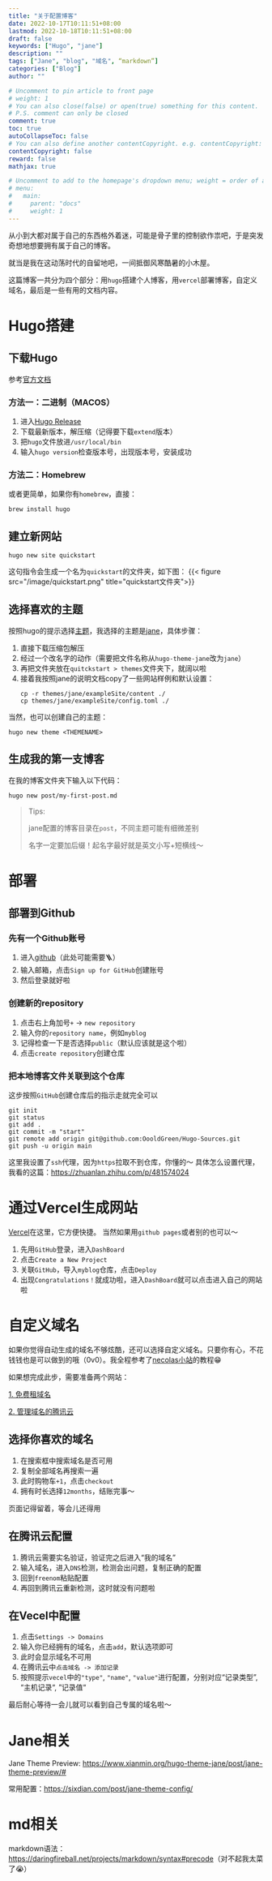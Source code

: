 ```yaml
---
title: "关于配置博客"
date: 2022-10-17T10:11:51+08:00
lastmod: 2022-10-18T10:11:51+08:00
draft: false
keywords: ["Hugo", "jane"]
description: ""
tags: ["Jane", "blog", "域名", “markdown”]
categories: ["Blog"]
author: ""

# Uncomment to pin article to front page
# weight: 1
# You can also close(false) or open(true) something for this content.
# P.S. comment can only be closed
comment: true
toc: true
autoCollapseToc: false
# You can also define another contentCopyright. e.g. contentCopyright: "This is another copyright."
contentCopyright: false
reward: false
mathjax: true

# Uncomment to add to the homepage's dropdown menu; weight = order of article
# menu:
#   main:
#     parent: "docs"
#     weight: 1
---
```


从小到大都对属于自己的东西格外着迷，可能是骨子里的控制欲作祟吧，于是突发奇想地想要拥有属于自己的博客。

就当是我在这动荡时代的自留地吧，一间抵御风寒酷暑的小木屋。

这篇博客一共分为四个部分：用`hugo`搭建个人博客，用`vercel`部署博客，自定义域名，最后是一些有用的文档内容。

<!--more-->

# Hugo搭建

## 下载Hugo
参考[官方文档](https://gohugo.io/getting-started/installing/)
### 方法一：二进制（MACOS）


1. 进入[Hugo Release](https://github.com/gohugoio/hugo/releases)
2. 下载最新版本，解压缩（记得要下载`extend`版本）
3. 把`hugo`文件放进`/usr/local/bin`
4. 输入`hugo version`检查版本号，出现版本号，安装成功


### 方法二：Homebrew
或者更简单，如果你有`homebrew`，直接：
```text
brew install hugo
```

## 建立新网站

```text
hugo new site quickstart
```
这句指令会生成一个名为`quickstart`的文件夹，如下图：
{{< figure src="/image/quickstart.png" title="quickstart文件夹">}}

## 选择喜欢的主题
按照hugo的提示选择[主题](https://themes.gohugo.io/)，我选择的主题是[jane](https://github.com/xianmin/hugo-theme-jane)，具体步骤：
1. 直接下载压缩包解压
2. 经过一个改名字的动作（需要把文件名称从`hugo-theme-jane`改为`jane`）
3. 再把文件夹放在`quitckstart > themes`文件夹下，就阔以啦
4. 接着我按照jane的说明文档copy了一些网站样例和默认设置：
    ```text
    cp -r themes/jane/exampleSite/content ./
    cp themes/jane/exampleSite/config.toml ./
    ```

当然，也可以创建自己的主题：
```text
hugo new theme <THEMENAME>
```

## 生成我的第一支博客
在我的博客文件夹下输入以下代码：
```bash
hugo new post/my-first-post.md
```

> Tips:
>
>  jane配置的博客目录在`post`，不同主题可能有细微差别
> 
>  名字一定要加后缀！起名字最好就是英文小写+短横线～

# 部署

## 部署到Github

### 先有一个Github账号


1. 进入[github](https://github.com/)（此处可能需要🪜）
2. 输入邮箱，点击`Sign up for GitHub`创建账号
3. 然后登录就好啦


### 创建新的repository

1. 点击右上角加号`+` -> `new repository`
2. 输入你的`repository name`，例如`myblog`
3. 记得检查一下是否选择`public`（默认应该就是这个啦）
4. 点击`create repository`创建仓库

### 把本地博客文件关联到这个仓库
这步按照`GitHub`创建仓库后的指示走就完全可以
```text
git init
git status
git add .
git commit -m "start"
git remote add origin git@github.com:OooldGreen/Hugo-Sources.git
git push -u origin main
```
这里我设置了`ssh`代理，因为`https`拉取不到仓库，你懂的～
具体怎么设置代理，我看的这篇：<https://zhuanlan.zhihu.com/p/481574024>

# 通过Vercel生成网站
[Vercel](https://vercel.com/login?next=)在这里，它方便快捷。
当然如果用`github pages`或者别的也可以～

1. 先用`GitHub`登录，进入`DashBoard`
2. 点击`Create a New Project`
3. 关联`GitHub`，导入`myblog`仓库，点击`Deploy`
4. 出现`Congratulations！`就成功啦，进入`DashBoard`就可以点击进入自己的网站啦

# 自定义域名
如果你觉得自动生成的域名不够炫酷，还可以选择自定义域名。只要你有心，不花钱钱也是可以做到的哦（0v0）。我全程参考了[necolas小站](https://blog.nekolas.cafe/posts/hugo/hugo-custom-domain/)的教程😁

如果想完成此步，需要准备两个网站：

[1. 免费租域名](https://my.freenom.com)

[2. 管理域名的腾讯云](https://console.dnspod.cn/dns)

## 选择你喜欢的域名
1. 在搜索框中搜索域名是否可用
2. 复制全部域名再搜索一遍
3. 此时购物车`+1`，点击`checkout`
4. 拥有时长选择`12months`，结账完事～

页面记得留着，等会儿还得用

## 在腾讯云配置
1. 腾讯云需要实名验证，验证完之后进入“我的域名”
2. 输入域名，进入`DNS`检测，检测会出问题，复制正确的配置
3. 回到`freenom`粘贴配置
4. 再回到腾讯云重新检测，这时就没有问题啦

## 在Vecel中配置
1. 点击`Settings -> Domains `
2. 输入你已经拥有的域名，点击`add`，默认选项即可
3. 此时会显示域名不可用
4. 在腾讯云中`点击域名 -> 添加记录`
5. 按照提示`vecel`中的`"type"`, `"name"`, `"value"`进行配置，分别对应“记录类型”, “主机记录“, ”记录值“

最后耐心等待一会儿就可以看到自己专属的域名啦～


# Jane相关
Jane Theme Preview: <https://www.xianmin.org/hugo-theme-jane/post/jane-theme-preview/#>

常用配置：<https://sixdian.com/post/jane-theme-config/>

# md相关
markdown语法：<https://daringfireball.net/projects/markdown/syntax#precode>（对不起我太菜了😭）
